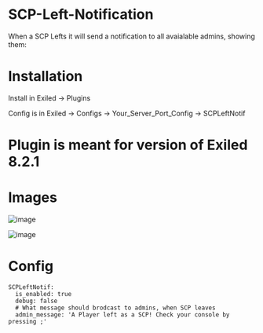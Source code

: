 # SCP-Left-Notification
When a SCP Lefts it will send a notification to all avaialable admins, showing them:

# Installation

Install in Exiled -> Plugins

Config is in Exiled -> Configs -> Your_Server_Port_Config -> SCPLeftNotif

# Plugin is meant for version of Exiled 8.2.1


# Images

![image](https://github.com/Adyman0010/SCP-Left-Notification/assets/139592888/e2d8915e-dd88-4103-a948-5aa1ec7f46cb)


![image](https://github.com/Adyman0010/SCP-Left-Notification/assets/139592888/d919a78c-44ea-4d07-860a-66828b3f603e)

# Config

```
SCPLeftNotif:
  is_enabled: true
  debug: false
  # What message should brodcast to admins, when SCP leaves
  admin_message: 'A Player left as a SCP! Check your console by pressing ;'
